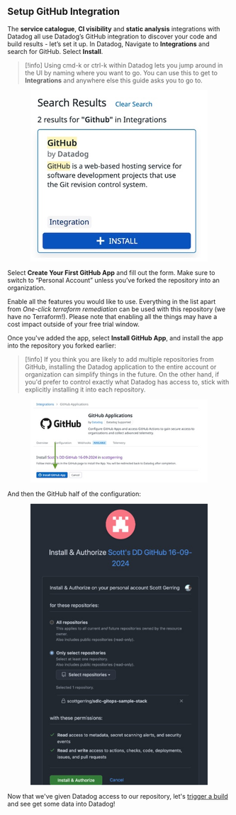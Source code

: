 ## Setup GitHub Integration

The **service catalogue**, **CI visibility** and **static analysis** integrations with Datadog all use Datadog’s GitHub integration to discover your code and build results - let’s set it up. In Datadog, Navigate to **Integrations** and search for GitHub. Select **Install**.

> [!info]
> Using cmd-k or ctrl-k within Datadog lets you jump around in the UI by naming where you want to go. 
> You can use this to get to **Integrations** and anywhere else this guide asks you to go to.

<p align='center'>
    <img alt="Configure GitHub integration" src="assets/configure-github.jpeg" width="400px" />
</p>

Select **Create Your First GitHub App** and fill out the form. Make sure to switch to “Personal Account” unless you’ve forked the repository into an organization. 

Enable all the features you would like to use. Everything in the list apart from _One-click terraform remediation_ can be used with this repository (we have no Terraform!). Please note that enabling all the things may have a cost impact outside of your free trial window.

Once you've added the app, select **Install GitHub App**, and install the app into the repository you forked earlier:

> [!info]
> If you think you are likely to add multiple repositories from GitHub, installing the Datadog application
> to the entire account or organization can simplify things in the future. On the other hand, if you'd prefer
> to control exactly what Datadog has access to, stick with explicitly installing it into each repository.

<p align='center'>
    <img alt="Install GitHub App - Datadog" src="assets/install-app-dd.jpeg" width="400px" />
</p>

And then the GitHub half of the configuration:

<p align='center'>
    <img alt="Install GitHub App - GitHub" src="assets/install-app-github.jpeg" width="400px" />
</p>

Now that we've given Datadog access to our repository, let's [trigger a build](setup-trigger-initial-build.md) and see get some data into Datadog!
